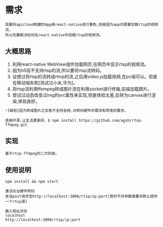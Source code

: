 # 需求
    现要将apicloud构建的App用react-native进行重构,但是因为app内需要加载rtsp的视频流,
    所以先要解决如何在react-native中加载rtsp的视频流。

## 大概思路
1. 利用react-native WebView组件加载网页,在网页中显示rtsp的视频流。
2. 因为h5现不支持rtsp的流,所以要将rtsp流转码。
3. 设想过将rtsp的流转成rtmp的流,之后用video.js加载视频,在pc端可以。但是在移动端失败[测试过小米,华为]。
4. 将rtsp流利用ffempeg转成图片流在利用socket进行传输,前端加载图片。
5. 尝试过动态改变过img的src属性来实现,但是体验太差,后转为canvas进行渲染,体验良好。

````javascript
![缺陷]因为转成图片之后暂不支持音频;对转码硬件的需求和带宽的要求。
````

    感谢开源,让生活更美好。$ npm install https://github.com/agsh/rtsp-ffmpeg.git
## 实现
    基于rtsp-ffmpeg的二次封装。
## 使用说明
    npm install && npm start

    激活后台硬件转码
    发送post请求至http://localhost:3000/rtsp/ip:port[暂时不对参数做要求默认提供一个rtsp源]

    输入网址浏览
    localhost
    http://localhost:3000/rtsp/ip:port
